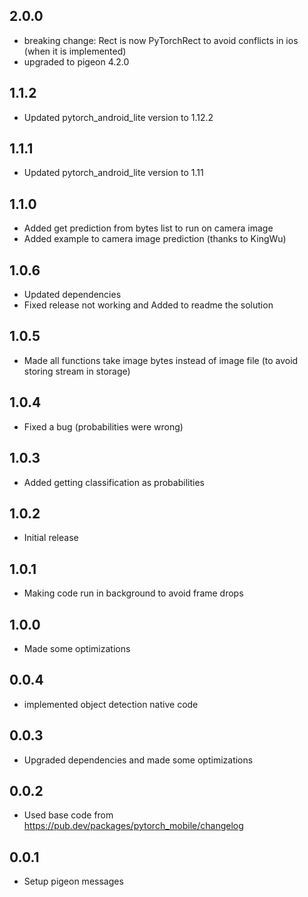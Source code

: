## 2.0.0
* breaking change: Rect is now PyTorchRect to avoid conflicts in ios (when it is implemented)
* upgraded to pigeon 4.2.0
## 1.1.2
* Updated pytorch_android_lite version to 1.12.2
## 1.1.1
* Updated pytorch_android_lite version to 1.11
## 1.1.0
* Added get prediction from bytes list to run on camera image
* Added example to camera image prediction (thanks to KingWu)
## 1.0.6
* Updated dependencies 
* Fixed release not working and Added to readme the solution 
## 1.0.5
* Made all functions take image bytes instead of image file (to avoid storing stream in storage)
## 1.0.4
* Fixed a bug (probabilities were wrong)
## 1.0.3
* Added getting classification as probabilities
## 1.0.2
* Initial release
## 1.0.1
* Making code run in background to avoid frame drops
## 1.0.0
* Made some optimizations
## 0.0.4
* implemented object detection native code
## 0.0.3
* Upgraded dependencies and made some optimizations 
## 0.0.2
* Used base code from https://pub.dev/packages/pytorch_mobile/changelog
## 0.0.1
* Setup pigeon messages
